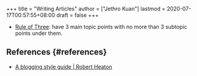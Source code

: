 +++
title = "Writing Articles"
author = ["Jethro Kuan"]
lastmod = 2020-07-17T00:57:55+08:00
draft = false
+++

- [Rule of Three](https://chrisshort.net/writing-technical-articles/): have 3 main topic points with no more than 3 subtopic
  points under them.

## References {#references}

- [A blogging style guide | Robert Heaton](https://robertheaton.com/2018/12/06/a-blogging-style-guide/)
